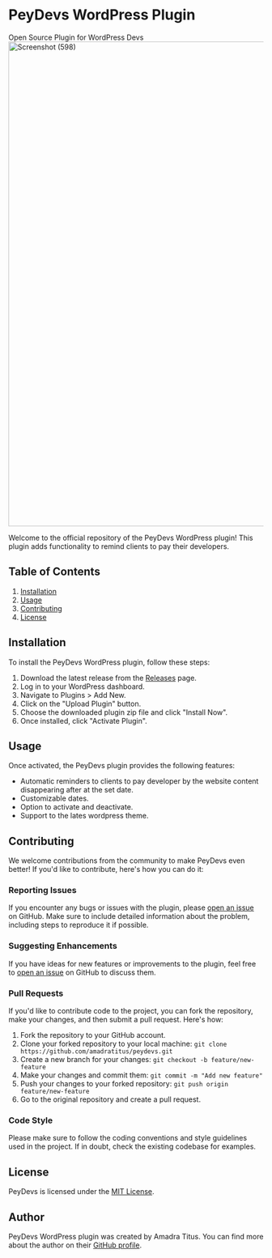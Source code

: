 # PeyDevs WordPress Plugin
Open Source Plugin for WordPress Devs
<img width="958" alt="Screenshot (598)" src="https://github.com/amadratitus/peydevs/assets/117981104/1b797899-5114-4839-830a-7671485d74bd">

Welcome to the official repository of the PeyDevs WordPress plugin! This plugin adds functionality to remind clients to pay their developers.

## Table of Contents

1. [Installation](#installation)
2. [Usage](#usage)
3. [Contributing](#contributing)
4. [License](#license)

## Installation

To install the PeyDevs WordPress plugin, follow these steps:

1. Download the latest release from the [Releases](https://github.com/amadratitus/peydevs/releases) page.
2. Log in to your WordPress dashboard.
3. Navigate to Plugins > Add New.
4. Click on the "Upload Plugin" button.
5. Choose the downloaded plugin zip file and click "Install Now".
6. Once installed, click "Activate Plugin".

## Usage

Once activated, the PeyDevs plugin provides the following features:

- Automatic reminders to clients to pay developer by the website content disappearing after at the set date.
- Customizable dates.
- Option to activate and deactivate.
- Support to the lates wordpress theme.

## Contributing

We welcome contributions from the community to make PeyDevs even better! If you'd like to contribute, here's how you can do it:

### Reporting Issues

If you encounter any bugs or issues with the plugin, please [open an issue](https://github.com/amadratitus/peydevs/issues) on GitHub. Make sure to include detailed information about the problem, including steps to reproduce it if possible.

### Suggesting Enhancements

If you have ideas for new features or improvements to the plugin, feel free to [open an issue](https://github.com/amadratitus/peydevs/issues) on GitHub to discuss them.

### Pull Requests

If you'd like to contribute code to the project, you can fork the repository, make your changes, and then submit a pull request. Here's how:

1. Fork the repository to your GitHub account.
2. Clone your forked repository to your local machine: `git clone https://github.com/amadratitus/peydevs.git`
3. Create a new branch for your changes: `git checkout -b feature/new-feature`
4. Make your changes and commit them: `git commit -m "Add new feature"`
5. Push your changes to your forked repository: `git push origin feature/new-feature`
6. Go to the original repository and create a pull request.

### Code Style

Please make sure to follow the coding conventions and style guidelines used in the project. If in doubt, check the existing codebase for examples.

## License

PeyDevs is licensed under the [MIT License](LICENSE).

## Author

PeyDevs WordPress plugin was created by Amadra Titus. You can find more about the author on their [GitHub profile](https://github.com/amadratitus).
